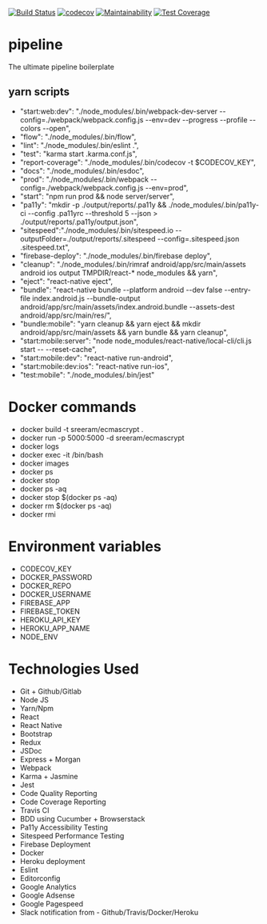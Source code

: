 [![Build Status](https://travis-ci.org/sreerampr/ecmascrypt.svg?branch=master)](https://travis-ci.org/sreerampr/ecmascrypt)
[![codecov](https://codecov.io/gh/sreerampr/ecmascrypt/branch/master/graph/badge.svg)](https://codecov.io/gh/sreerampr/ecmascrypt)
[![Maintainability](https://api.codeclimate.com/v1/badges/ee15c93b8d04a9af62c5/maintainability)](https://codeclimate.com/github/sreerampr/ecmascrypt/maintainability)
[![Test Coverage](https://api.codeclimate.com/v1/badges/ee15c93b8d04a9af62c5/test_coverage)](https://codeclimate.com/github/sreerampr/ecmascrypt/test_coverage)

# pipeline
The ultimate pipeline boilerplate

## yarn scripts
*  "start:web:dev": "./node_modules/.bin/webpack-dev-server --config=./webpack/webpack.config.js --env=dev --progress --profile --colors --open",
* "flow": "./node_modules/.bin/flow",
*  "lint": "./node_modules/.bin/eslint .",
*  "test": "karma start .karma.conf.js",
*  "report-coverage": "./node_modules/.bin/codecov -t $CODECOV_KEY",
*  "docs": "./node_modules/.bin/esdoc",
*  "prod": "./node_modules/.bin/webpack --config=./webpack/webpack.config.js --env=prod",
*  "start": "npm run prod && node server/server",
*  "pa11y": "mkdir -p ./output/reports/.pa11y && ./node_modules/.bin/pa11y-ci --config .pa11yrc --threshold 5 --json > ./output/reports/.pa11y/output.json",
*  "sitespeed":"./node_modules/.bin/sitespeed.io --outputFolder=./output/reports/.sitespeed --config=.sitespeed.json .sitespeed.txt",
*  "firebase-deploy": "./node_modules/.bin/firebase deploy",
*  "cleanup": "./node_modules/.bin/rimraf android/app/src/main/assets android ios output TMPDIR/react-* node_modules && yarn",
*  "eject": "react-native eject",
*  "bundle": "react-native bundle --platform android --dev false --entry-file index.android.js --bundle-output android/app/src/main/assets/index.android.bundle --assets-dest android/app/src/main/res/",
*  "bundle:mobile": "yarn cleanup && yarn eject && mkdir android/app/src/main/assets && yarn bundle && yarn cleanup",
*  "start:mobile:server": "node node_modules/react-native/local-cli/cli.js start -- --reset-cache",
*  "start:mobile:dev": "react-native run-android",
*  "start:mobile:dev:ios": "react-native run-ios",
*  "test:mobile": "./node_modules/.bin/jest"

# Docker commands
* docker build -t sreeram/ecmascrypt .
* docker run -p 5000:5000 -d sreeram/ecmascrypt
* docker logs <containerId>
* docker exec -it <containerId> /bin/bash
* docker images
* docker ps
* docker stop <containerId>
* docker ps -aq
* docker stop $(docker ps -aq)
* docker rm $(docker ps -aq)
* docker rmi <imageID>

# Environment variables
* CODECOV_KEY
* DOCKER_PASSWORD
* DOCKER_REPO
* DOCKER_USERNAME
* FIREBASE_APP
* FIREBASE_TOKEN
* HEROKU_API_KEY
* HEROKU_APP_NAME
* NODE_ENV

# Technologies Used
* Git + Github/Gitlab
* Node JS
* Yarn/Npm
* React
* React Native
* Bootstrap
* Redux
* JSDoc
* Express + Morgan
* Webpack
* Karma + Jasmine
* Jest
* Code Quality Reporting
* Code Coverage Reporting
* Travis CI
* BDD using Cucumber + Browserstack
* Pa11y Accessibility Testing
* Sitespeed Performance Testing
* Firebase Deployment
* Docker
* Heroku deployment
* Eslint
* Editorconfig
* Google Analytics
* Google Adsense
* Google Pagespeed
* Slack notification from - Github/Travis/Docker/Heroku